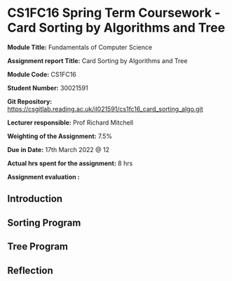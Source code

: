 # CS1FC16 Spring Term Coursework - Card Sorting by Algorithms and Tree

**Module Title:** Fundamentals of Computer Science

**Assignment report Title:** Card Sorting by Algorithms and Tree

**Module Code:**  CS1FC16

**Student Number:** 30021591

**Git Repository:** <https://csgitlab.reading.ac.uk/il021591/cs1fc16_card_sorting_algo.git>

**Lecturer responsible:** Prof Richard Mitchell

**Weighting of the Assignment:** 7.5%

**Due in Date:** 17th March 2022 @ 12

**Actual hrs spent for the assignment:** 8 hrs

**Assignment evaluation :**

## Introduction

## Sorting Program

## Tree Program

## Reflection

